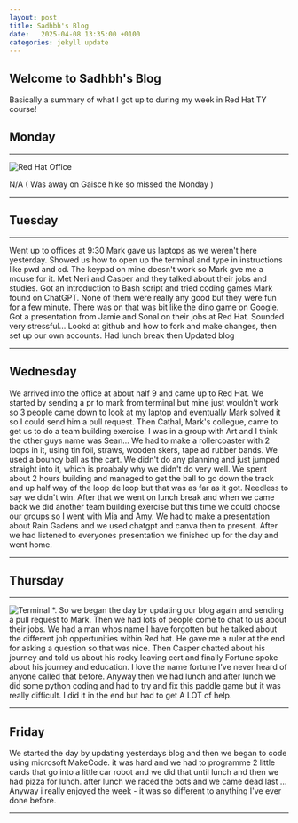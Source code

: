 ```yaml
---
layout: post
title: Sadhbh's Blog 
date:   2025-04-08 13:35:00 +0100
categories: jekyll update
---
```


## Welcome to Sadhbh's Blog

Basically a summary of what I got up to during my week in Red Hat TY course!


## Monday


---


![Red Hat Office](https://ctsgroup.ie/images/made/images/uploads/clients/IMG_0606_960_550_s_c1.JPG "Red Hat Waterford")


N/A ( Was away on Gaisce hike so missed the Monday ) 


---


## Tuesday


---




Went up to offices at 9:30 
Mark gave us laptops as we weren't here yesterday. Showed us how to open up the terminal and type in instructions like pwd and cd. The keypad on mine doesn't work so Mark gve me a mouse for it.
Met Neri and Casper and they talked about their jobs and studies. 
Got an introduction to Bash script and tried coding games Mark found on ChatGPT. None of them were really any good but they were fun for a few minute. There was on that was  bit like the dino game on Google.
Got a presentation from Jamie and Sonal on their jobs at Red Hat. Sounded very stressful... 
Lookd at github and how to fork and make changes, then set up our own accounts.
Had lunch break then
Updated blog


---


## Wednesday
We arrived into the office at about half 9 and came up to Red Hat. We started by sending a pr to mark from terminal but mine just wouldn't work so 3 people came down to look at my laptop and eventually Mark solved it so I could send him a pull request. Then Cathal, Mark's collegue, came to get us to do a team building exercise. I was in a group with Art and I think the other guys name was Sean... We had to make a rollercoaster with 2 loops in it, using tin foil, straws, wooden skers, tape ad rubber bands. We used a bouncy ball as the cart. We didn't do any planning and just jumped straight into it, which is proabaly why we didn't do very well. We spent about 2 hours building and managed to get the ball to go down the track and up half way of the loop de loop but that was as far as it got. Needless to say we didn't win. After that we went on lunch break and when we came back we did another team building exercise but this time we could choose our groups so I went with Mia and Amy. We had to make a presentation about Rain Gadens and we used chatgpt and canva then to present. After we had listened to everyones presentation we finished up for the day and went home.


---


## Thursday


---


![Terminal](https://helpdeskgeek.com/wp-content/pictures/2023/01/preview-media-0-Title-Image.jpg "Terminal")
*.
So we began the day by updating our blog again and sending a pull request to Mark. Then we had lots of people come to chat to us about their jobs. We had a man whos name I have forgotten but he talked about the different job oppertunities within Red hat. He gave me a ruler at the end for asking a question so that was nice. Then Casper chatted about his journey and told us about his rocky leaving cert and finally Fortune spoke about his journey and education. I love the name fortune I've never heard of anyone called that before. Anyway then we had lunch and after lunch we did some python coding and had to try and fix this paddle game but it was really difficult. I did it in the end but had to get A LOT of help. 

---


## Friday

We started the day by updating yesterdays blog and then we began to code using microsoft MakeCode. it was hard and we had to programme 2 little cards that go into a little car robot and we did that until lunch and then we had pizza for lunch. after lunch we raced the bots and we came dead last ... Anyway i really enjoyed the week - it was so different to anything I've ever done before.

---
